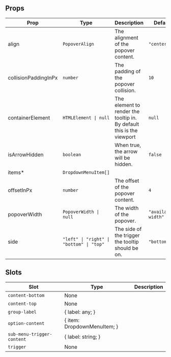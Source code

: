 <!-- This file is automatically generated, do not edit manually. -->


## Props

| Prop | Type | Description | Default |
| ---- | ---- | ----------- | ------- |
| align | `PopoverAlign` | The alignment of the popover content. | `"center"` |
| collisionPaddingInPx | `number` | The padding of the popover collision. | `10` |
| containerElement | `HTMLElement \| null` | The element to render the tooltip in. By default this is the viewport | `null` |
| isArrowHidden | `boolean` | When true, the arrow will be hidden. | `false` |
| items* | `DropdownMenuItem[]` |  |  |
| offsetInPx | `number` | The offset of the popover content. | `4` |
| popoverWidth | `PopoverWidth \| null` | The width of the popover. | `"available-width"` |
| side | `"left" \| "right" \| "bottom" \| "top"` | The side of the trigger the tooltip should be on. | `"bottom"` |


## Slots

| Slot | Type | Description |
| --------- | ---- | ----------- |
| `content-bottom` | None |  |
| `content-top` | None |  |
| `group-label` | \{ label: any; \} |  |
| `option-content` | \{ item: DropdownMenuItem; \} |  |
| `sub-menu-trigger-content` | \{ label: string; \} |  |
| `trigger` | None |  |

